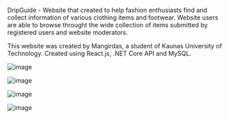 DripGuide - Website that created to help fashion enthusiasts find and collect information of various clothing items and footwear. Website users are able to browse throught the wide collection of items submitted by registered users and website moderators.

This website was created by Mangirdas, a student of Kaunas University of Technology.
Created using React.js, .NET Core API and MySQL.

![image](https://user-images.githubusercontent.com/79504320/168586790-1cbd8276-b208-4e8b-a99f-98ee9e56a596.png)

![image](https://user-images.githubusercontent.com/79504320/168587246-a5e4f797-b4bf-4944-b280-fb33c89a4aa0.png)

![image](https://user-images.githubusercontent.com/79504320/168587384-7c325842-679d-4ef8-9041-33cab8de00aa.png)

![image](https://user-images.githubusercontent.com/79504320/168587449-de02aeec-b685-4820-a7db-220e4b2f40bb.png)
